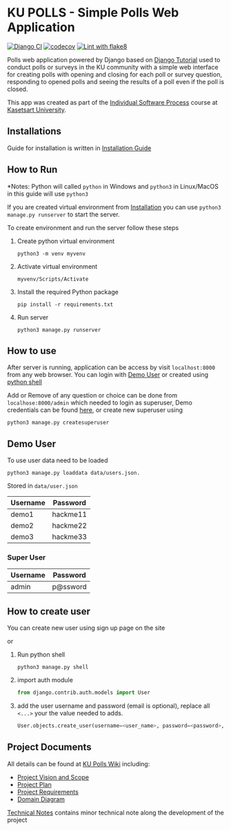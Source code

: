 # KU POLLS - Simple Polls Web Application

[![Django CI](https://github.com/OmegaOoh/ku-polls/actions/workflows/django.yml/badge.svg)](https://github.com/OmegaOoh/ku-polls/actions/workflows/django.yml)
[![codecov](https://codecov.io/github/OmegaOoh/ku-polls/graph/badge.svg?token=RSV7JKLQMQ)](https://codecov.io/github/OmegaOoh/ku-polls)
[![Lint with flake8](https://github.com/OmegaOoh/ku-polls/actions/workflows/flake8.yml/badge.svg)](https://github.com/OmegaOoh/ku-polls/actions/workflows/flake8.yml)

Polls web application powered by Django based on [Django Tutorial](https://docs.djangoproject.com/en/5.1/intro/) used to conduct polls or surveys in the KU community
with a simple web interface for creating polls with opening and closing for each poll or survey question,
responding to opened polls and seeing the results of a poll even if the poll is closed.

This app was created as part of the [Individual Software Process](
https://cpske.github.io/ISP) course at [Kasetsart University](https://www.ku.ac.th).

## Installations

Guide for installation is written in [Installation Guide](installation.md)

## How to Run

*Notes: Python will called `python` in Windows and `python3` in Linux/MacOS in this guide will use `python3`

If you are created virtual environment from [Installation](#installations) you can use `python3 manage.py runserver` to start the server.

To create environment and run the server follow these steps

1. Create python virtual environment

   ```shell
   python3 -m venv myvenv
   ```

2. Activate virtual environment

   ```shell
   myvenv/Scripts/Activate
   ```

3. Install the required Python package

   ```shell
   pip install -r requirements.txt
   ```

4. Run server

    ```shell
    python3 manage.py runserver
    ```

## How to use

After server is running, application can be access by visit `localhost:8000` from any web browser. You can login with [Demo User](#demo-user) or created using [python shell](#how-to-create-user)

Add or Remove of any question or choice can be done from `localhose:8000/admin` which needed to login as superuser, Demo credentials can be found [here](#super-user), or create new superuser using

```shell
python3 manage.py createsuperuser
```

## Demo User
To use user data need to be loaded

```shell
python3 manage.py loaddata data/users.json.
```

Stored in `data/user.json`

| Username | Password |
|----------|----------|
| demo1    | hackme11 |
| demo2    | hackme22 |
| demo3    | hackme33 |

### Super User

| Username | Password |
|----------|----------|
|admin     | p@ssword |

## How to create user

You can create new user using sign up page on the site

or

1. Run python shell

   ```shell
   python3 manage.py shell
   ```

2. import auth module

   ```python
   from django.contrib.auth.models import User
   ```

3. add the user username and password (email is optional), replace all `<...>` your the value needed to adds.

   ```python
   User.objects.create_user(username=<user_name>, password=<password>, email=<email>)
   ```

## Project Documents

All details can be found at [KU Polls Wiki](../../wiki/Home) including:

- [Project Vision and Scope](/../../wiki/Vision-and-Scope)
- [Project Plan](/../../wiki/Project-Plan)
- [Project Requirements](/../../wiki/Requirements)
- [Domain Diagram](../../wiki/Domain-Model)

[Technical Notes](../../wiki/Technical-Note) contains minor technical note along the development of the project
